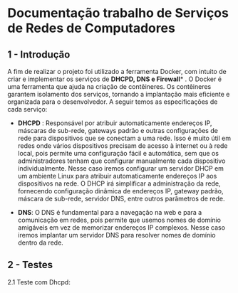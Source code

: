 # Documentação trabalho de Serviços de Redes de Computadores

## 1 - Introdução

A fim de realizar o projeto foi utilizado a ferramenta Docker, com intuito de criar e implementar os serviços de **DHCPD, DNS e Firewall*** . O Docker é uma ferramenta que ajuda na criação de contêineres. Os contêineres garantem isolamento dos serviços, tornando a implantação mais eficiente e organizada para o desenvolvedor. A seguir temos as especificações de cada serviço:

- **DHCPD** :
  Responsável por atribuir automaticamente endereços IP, máscaras de sub-rede, gateways padrão e outras configurações de rede para dispositivos que se conectam a uma rede. Isso é muito útil em redes onde vários dispositivos precisam de acesso à internet ou à rede local, pois permite uma configuração fácil e automática, sem que os administradores tenham que configurar manualmente cada dispositivo individualmente.
  Nesse caso iremos configurar um servidor DHCP em um ambiente Linux para atribuir automaticamente endereços IP aos dispositivos na rede. O DHCP irá simplificar a administração da rede, fornecendo configuração dinâmica de endereços IP, gateway padrão, máscara de sub-rede, servidor DNS, entre outros parâmetros de rede.

- **DNS**:
  O DNS é fundamental para a navegação na web e para a comunicação em redes, pois permite que usemos nomes de domínio amigáveis em vez de memorizar endereços IP complexos.
  Nesse caso iremos implantar um servidor DNS para resolver nomes de domínio dentro da rede.

## 2 - Testes

2.1 Teste com Dhcpd:




  
